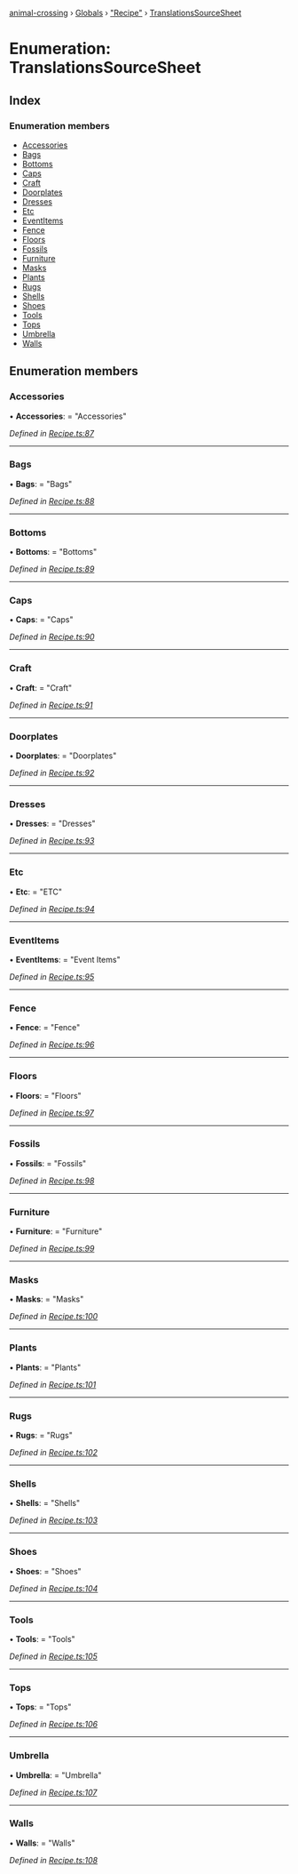 [animal-crossing](../README.md) › [Globals](../globals.md) › ["Recipe"](../modules/_recipe_.md) › [TranslationsSourceSheet](_recipe_.translationssourcesheet.md)

# Enumeration: TranslationsSourceSheet

## Index

### Enumeration members

* [Accessories](_recipe_.translationssourcesheet.md#accessories)
* [Bags](_recipe_.translationssourcesheet.md#bags)
* [Bottoms](_recipe_.translationssourcesheet.md#bottoms)
* [Caps](_recipe_.translationssourcesheet.md#caps)
* [Craft](_recipe_.translationssourcesheet.md#craft)
* [Doorplates](_recipe_.translationssourcesheet.md#doorplates)
* [Dresses](_recipe_.translationssourcesheet.md#dresses)
* [Etc](_recipe_.translationssourcesheet.md#etc)
* [EventItems](_recipe_.translationssourcesheet.md#eventitems)
* [Fence](_recipe_.translationssourcesheet.md#fence)
* [Floors](_recipe_.translationssourcesheet.md#floors)
* [Fossils](_recipe_.translationssourcesheet.md#fossils)
* [Furniture](_recipe_.translationssourcesheet.md#furniture)
* [Masks](_recipe_.translationssourcesheet.md#masks)
* [Plants](_recipe_.translationssourcesheet.md#plants)
* [Rugs](_recipe_.translationssourcesheet.md#rugs)
* [Shells](_recipe_.translationssourcesheet.md#shells)
* [Shoes](_recipe_.translationssourcesheet.md#shoes)
* [Tools](_recipe_.translationssourcesheet.md#tools)
* [Tops](_recipe_.translationssourcesheet.md#tops)
* [Umbrella](_recipe_.translationssourcesheet.md#umbrella)
* [Walls](_recipe_.translationssourcesheet.md#walls)

## Enumeration members

###  Accessories

• **Accessories**: = "Accessories"

*Defined in [Recipe.ts:87](https://github.com/Norviah/animal-crossing/blob/cd5681f/module/types/Recipe.ts#L87)*

___

###  Bags

• **Bags**: = "Bags"

*Defined in [Recipe.ts:88](https://github.com/Norviah/animal-crossing/blob/cd5681f/module/types/Recipe.ts#L88)*

___

###  Bottoms

• **Bottoms**: = "Bottoms"

*Defined in [Recipe.ts:89](https://github.com/Norviah/animal-crossing/blob/cd5681f/module/types/Recipe.ts#L89)*

___

###  Caps

• **Caps**: = "Caps"

*Defined in [Recipe.ts:90](https://github.com/Norviah/animal-crossing/blob/cd5681f/module/types/Recipe.ts#L90)*

___

###  Craft

• **Craft**: = "Craft"

*Defined in [Recipe.ts:91](https://github.com/Norviah/animal-crossing/blob/cd5681f/module/types/Recipe.ts#L91)*

___

###  Doorplates

• **Doorplates**: = "Doorplates"

*Defined in [Recipe.ts:92](https://github.com/Norviah/animal-crossing/blob/cd5681f/module/types/Recipe.ts#L92)*

___

###  Dresses

• **Dresses**: = "Dresses"

*Defined in [Recipe.ts:93](https://github.com/Norviah/animal-crossing/blob/cd5681f/module/types/Recipe.ts#L93)*

___

###  Etc

• **Etc**: = "ETC"

*Defined in [Recipe.ts:94](https://github.com/Norviah/animal-crossing/blob/cd5681f/module/types/Recipe.ts#L94)*

___

###  EventItems

• **EventItems**: = "Event Items"

*Defined in [Recipe.ts:95](https://github.com/Norviah/animal-crossing/blob/cd5681f/module/types/Recipe.ts#L95)*

___

###  Fence

• **Fence**: = "Fence"

*Defined in [Recipe.ts:96](https://github.com/Norviah/animal-crossing/blob/cd5681f/module/types/Recipe.ts#L96)*

___

###  Floors

• **Floors**: = "Floors"

*Defined in [Recipe.ts:97](https://github.com/Norviah/animal-crossing/blob/cd5681f/module/types/Recipe.ts#L97)*

___

###  Fossils

• **Fossils**: = "Fossils"

*Defined in [Recipe.ts:98](https://github.com/Norviah/animal-crossing/blob/cd5681f/module/types/Recipe.ts#L98)*

___

###  Furniture

• **Furniture**: = "Furniture"

*Defined in [Recipe.ts:99](https://github.com/Norviah/animal-crossing/blob/cd5681f/module/types/Recipe.ts#L99)*

___

###  Masks

• **Masks**: = "Masks"

*Defined in [Recipe.ts:100](https://github.com/Norviah/animal-crossing/blob/cd5681f/module/types/Recipe.ts#L100)*

___

###  Plants

• **Plants**: = "Plants"

*Defined in [Recipe.ts:101](https://github.com/Norviah/animal-crossing/blob/cd5681f/module/types/Recipe.ts#L101)*

___

###  Rugs

• **Rugs**: = "Rugs"

*Defined in [Recipe.ts:102](https://github.com/Norviah/animal-crossing/blob/cd5681f/module/types/Recipe.ts#L102)*

___

###  Shells

• **Shells**: = "Shells"

*Defined in [Recipe.ts:103](https://github.com/Norviah/animal-crossing/blob/cd5681f/module/types/Recipe.ts#L103)*

___

###  Shoes

• **Shoes**: = "Shoes"

*Defined in [Recipe.ts:104](https://github.com/Norviah/animal-crossing/blob/cd5681f/module/types/Recipe.ts#L104)*

___

###  Tools

• **Tools**: = "Tools"

*Defined in [Recipe.ts:105](https://github.com/Norviah/animal-crossing/blob/cd5681f/module/types/Recipe.ts#L105)*

___

###  Tops

• **Tops**: = "Tops"

*Defined in [Recipe.ts:106](https://github.com/Norviah/animal-crossing/blob/cd5681f/module/types/Recipe.ts#L106)*

___

###  Umbrella

• **Umbrella**: = "Umbrella"

*Defined in [Recipe.ts:107](https://github.com/Norviah/animal-crossing/blob/cd5681f/module/types/Recipe.ts#L107)*

___

###  Walls

• **Walls**: = "Walls"

*Defined in [Recipe.ts:108](https://github.com/Norviah/animal-crossing/blob/cd5681f/module/types/Recipe.ts#L108)*
